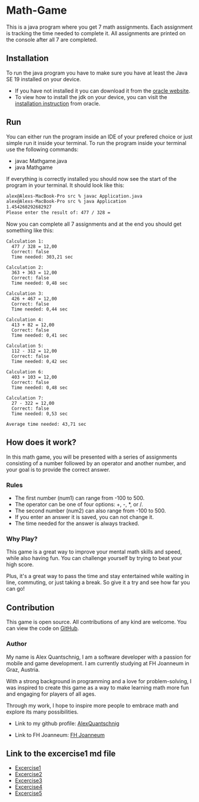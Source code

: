 # Math-Game

This is a java program where you get 7 math assignments. Each assignment is tracking the time needed to complete it. All assignments are printed on the console after all 7 are completed.

## Installation

To run the java program you have to make sure you have at least the Java SE 19 installed on your device.

- If you have not installed it you can download it from the [oracle website](https://www.oracle.com/java/technologies/javase/jdk19-archive-downloads.html).
- To view how to install the jdk on your device, you can visit the [installation instruction](https://docs.oracle.com/en/java/javase/20/install/overview-jdk-installation.html#GUID-8677A77F-231A-40F7-98B9-1FD0B48C346A) from oracle.

## Run

You can either run the program inside an IDE of your prefered choice or just simple run it inside your terminal.
To run the program inside your terminal use the following commands:

- javac Mathgame.java
- java Mathgame

If everything is correctly installed you should now see the start of the program in your terminal.
It should look like this:

```cmd
alex@Alexs-MacBook-Pro src % javac Application.java
alex@Alexs-MacBook-Pro src % java Application
1.454268292682927
Please enter the result of: 477 / 328 = 
```

Now you can complete all 7 assignments and at the end you should get something like this:

```finished
Calculation 1: 
  477 / 328 = 12,00 
  Correct: false 
  Time needed: 303,21 sec

Calculation 2: 
  363 + 363 = 12,00 
  Correct: false 
  Time needed: 0,48 sec

Calculation 3: 
  426 + 467 = 12,00 
  Correct: false 
  Time needed: 0,44 sec

Calculation 4: 
  413 + 82 = 12,00 
  Correct: false 
  Time needed: 0,41 sec

Calculation 5: 
  112 - 312 = 12,00 
  Correct: false 
  Time needed: 0,42 sec

Calculation 6: 
  403 + 103 = 12,00 
  Correct: false 
  Time needed: 0,48 sec

Calculation 7: 
  27 - 322 = 12,00 
  Correct: false 
  Time needed: 0,53 sec

Average time needed: 43,71 sec
```

## How does it work?

In this math game, you will be presented with a series of assignments consisting of a number followed by an operator and another number, and your goal is to provide the correct answer.

### Rules

- The first number (num1) can range from -100 to 500.
- The operator can be one of four options: +, -, *, or /.
- The second number (num2) can also range from -100 to 500.
- If you enter an answer it is saved, you can not change it.
- The time needed for the answer is always tracked.

### Why Play?

This game is a great way to improve your mental math skills and speed, while also having fun. You can challenge yourself by trying to beat your high score.

Plus, it's a great way to pass the time and stay entertained while waiting in line, commuting, or just taking a break. So give it a try and see how far you can go!

## Contribution

This game is open source. All contributions of any kind are welcome. You can view the code on [GitHub](https://github.com/QuantschnigAlex).

### Author

My name is Alex Quantschnig, I am a software developer with a passion for mobile and game development. I am currently studying at FH Joanneum in Graz, Austria.

With a strong background in programming and a love for problem-solving, I was inspired to create this game as a way to make learning math more fun and engaging for players of all ages.

Through my work, I hope to inspire more people to embrace math and explore its many possibilities.

- Link to my github profile: [AlexQuantschnig](https://github.com/AlexQuantschnig)

- Link to FH Joanneum: [FH Joanneum](https://www.fh-joanneum.at/)

## Link to the excercise1 md file

- [Excercise1](exercise1.md)
- [Excercise2](exercise2.md)
- [Excercise3](exercise3.md)
- [Excercise4](exercise4.md)
- [Excercise5](exercise5.md)
